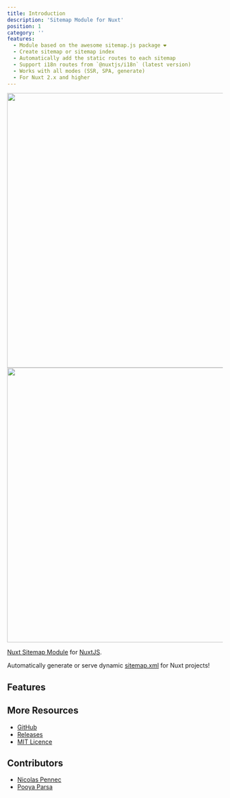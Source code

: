 ```yaml
---
title: Introduction
description: 'Sitemap Module for Nuxt'
position: 1
category: ''
features:
  - Module based on the awesome sitemap.js package ❤️
  - Create sitemap or sitemap index
  - Automatically add the static routes to each sitemap
  - Support i18n routes from `@nuxtjs/i18n` (latest version)
  - Works with all modes (SSR, SPA, generate)
  - For Nuxt 2.x and higher
---
```


<img src="/preview.png" class="light-img" width="1280" height="640" alt=""/>
<img src="/preview-dark.png" class="dark-img" width="1280" height="640" alt=""/>

[Nuxt Sitemap Module](https://github.com/nuxt-community/sitemap-module) for [NuxtJS](https://nuxtjs.org).

Automatically generate or serve dynamic [sitemap.xml](https://github.com/ekalinin/sitemap.js) for Nuxt projects!

## Features

<list :items="features"></list>

## More Resources

* [GitHub](https://github.com/nuxt-community/sitemap-module)
* [Releases](https://github.com/nuxt-community/sitemap-module/releases)
* [MIT Licence](./LICENSE)

## Contributors

- [Nicolas Pennec](https://github.com/NicoPennec)
- [Pooya Parsa](https://github.com/pi0)